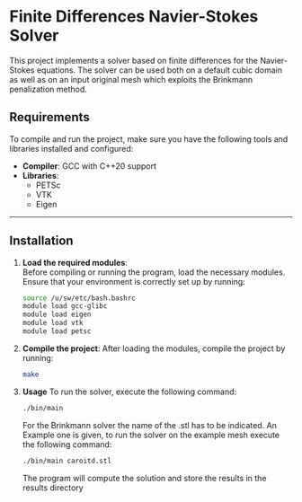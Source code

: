 # Finite Differences Navier-Stokes Solver

This project implements a solver based on finite differences for the Navier-Stokes equations.
The solver can be used both on a default cubic domain as well as on an input original mesh which exploits the Brinkmann penalization method.

## **Requirements**

To compile and run the project, make sure you have the following tools and libraries installed and configured:

- **Compiler**: GCC with C++20 support
- **Libraries**:
  - PETSc
  - VTK
  - Eigen

---

## **Installation**

1. **Load the required modules**:  
   Before compiling or running the program, load the necessary modules. Ensure that your environment is correctly set up by running:
   ```bash
   source /u/sw/etc/bash.bashrc
   module load gcc-glibc
   module load eigen
   module load vtk
   module load petsc

2. **Compile the project**:
    After loading the modules, compile the project by running:
    ```bash
    make 

3. **Usage**
    To run the solver, execute the following command:
    ```bash
    ./bin/main 
    ```
    For the Brinkmann solver the name of the .stl has to be indicated.
   An Example one is given, to run the solver on the example mesh execute the following command:
     ```bash
    ./bin/main caroitd.stl
    ```
    The program will compute the solution and store the results in the results directory

